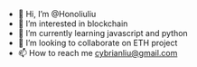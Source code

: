 - 👋 Hi, I’m @Honoliuliu
- 👀 I’m interested in blockchain 
- 🌱 I’m currently learning javascript and python
- 💞️ I’m looking to collaborate on ETH project
- 📫 How to reach me cybrianliu@gmail.com

<!---
Honoliuliu/Honoliuliu is a ✨ special ✨ repository because its `README.md` (this file) appears on your GitHub profile.
You can click the Preview link to take a look at your changes.
--->
